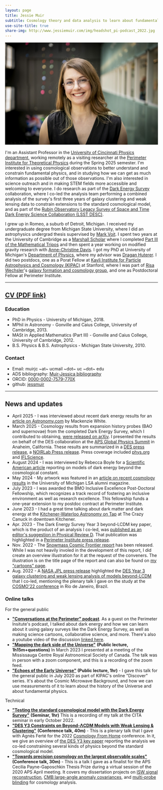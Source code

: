 ```yaml
---
layout: page
title: Jessie Muir
subtitle: Cosmology theory and data analysis to learn about fundamental physics.
use-site-title: true
share-img: http://www.jessiemuir.com/img/headshot_pi-podcast_2022.jpg
---
```

![](/img/headshot_pi-podcast_2022.jpg "Portrait of Jessie taken at Perimeter Institute in spring 2022.")

I'm an Assistant Professor in the [University of Cincinnati Physics department](https://www.artsci.uc.edu/departments/physics.html), working remotely as a visiting researcher at the [Perimeter Institute for Theoretical Physics](https://perimeterinstitute.ca/) during the Spring 2025 semester. I'm interested in using cosmological observations to better understand and constrain fundamental physics, and in studying how we can get as much information as possible out of those observations. I'm also interested in science outreach and in making STEM fields more accessible and welcoming to everyone. I do research as part of the [Dark Energy Survey](https://www.darkenergysurvey.org/) collaboration, where I co-led the analysis team performing a combined analysis of the survey's first three years of galaxy clustering and weak lensing data to constrain extensions to the standard cosmological model, and as part of the [Rubin Observatory Legacy Survey of Space and Time Dark Energy Science Collaboration (LSST DESC)](https://lsstdesc.org/).  

I grew up in Romeo, a suburb of Detroit, Michigan.  I received my undergraduate degree from Michigan State University, where I did an astrophysics undergrad thesis supervised by [Mark Voit](https://web.pa.msu.edu/people/voit/Mark.html). I spent two years at the University of Cambridge as a [Marshall Scholar](http://www.marshallscholarship.org/) where I completed [Part III of the Mathematical Tripos](https://www.maths.cam.ac.uk/postgrad/part-iii/prospective.html) and then spent a year working on modified gravity research with [Anne-Christine Davis](cam.ac.uk/people/a.c.davis/).  I got my PhD at University of Michigan's [Department of Physics](https://lsa.umich.edu/physics), where my advisor was [Dragan Huterer](http://www-personal.umich.edu/~huterer/). I did two postdocs, one as a Porat Fellow at [Kavli Institute for Particle Astrophysics and Cosmology (KIPAC)](https://kipac.stanford.edu/) at Stanford, where I was part of [Risa Wechsler](https://www.risawechsler.com/)'s [galaxy formation and cosmology group](https://www.risawechsler.com/gfc-group.html), and one as  Postdoctoral Fellow at Perimeter Institute.


---
## [CV (PDF link)](Muir-CV-jan2025.pdf)

### Education

* PhD in Physics - University of Michigan, 2018.
* MPhil in Astronomy - Gonville and Caius College, University of Cambridge, 2013.
* MASt in Applied Mathematics (Part III) - Gonville and Caius College, University of Cambridge, 2012.
* B.S. Physics & B.S. Astrophysics - Michigan State University, 2010.

### Contact

* Email: muirjc ~at~ ucmail ~dot~ uc ~dot~ edu
* ADS bibliography: [Muir-Jessica bibliography](https://ui.adsabs.harvard.edu/public-libraries/6-hOYpXQQ_2TVE--3e5bhA)
* ORCID: [0000-0002-7579-770X](http://orcid.org/0000-0002-7579-770X)
* github: [jessmuir](https://github.com/jessmuir)

---
## News and updates

* April 2025 - I was interviewed about recent dark energy results for an [article on Astronomy.com](https://www.astronomy.com/science/dark-energy-may-be-changing-over-time/) by Mackenzie White.
* March 2025 - Cosmology results from expansion history probes (BAO and supernovae) from the completed Dark Energy Survey, which I contributed to obtaining, [were released on arXiv](https://arxiv.org/abs/2503.06712). I presented the results on behalf of the DES collaboration at the [APS Global Physics Summit](https://summit.aps.org/events/APR-P08) in Anaheim, California. These results are summarized in a [DES press release](https://www.darkenergysurvey.org/a-new-study-reveals-potential-inconsistencies-in-the-current-standard-cosmological-paradigm/), a [NOIRLab Press release](https://noirlab.edu/public/news/noirlab2513/). Press coverage included [phys.org](https://phys.org/news/2025-03-latest-dark-energy-survey-variations.html) and [IFLScience](https://www.iflscience.com/dark-energy-might-be-changing-this-is-what-it-means-for-our-understanding-of-the-cosmos-78554). 
* August 2024 - I was interviewed by Rebecca Boyle for a [Scientific American article](https://www.scientificamerican.com/article/dark-energy-measurements-suggest-the-universe-might-be-way-weirder-than-we/) reporting on models of dark energy beyond the cosmological constant.
* May 2024 - My artwork was featured in an [article on recent cosmology results](https://lsa.umich.edu/lsa/news-events/lsa-magazine/spring-2024/more-stories/shedding-light-on-dark-matter-and-dark-energy.html) in the University of Michigan LSA alumni magazine. 
* July 2023 - I was awarded the BMO Inclusive Excellence Post-Doctoral Fellowship, which recognizes a track record of fostering an inclusive environment as well as research excellence. This fellowship funds a one-year extension to my postdoc contract at Perimeter Institute.
* June 2023 - I had a great time talking about dark matter and dark energy at the [Kitchener-Waterloo Astronomy on Tap](https://astronomyontap.org/locations/kitchener-waterloo-on-canada/) at The Crazy Canuck in downtown Kitchener.
* Apr. 2023 - The Dark Energy Survey Year 3 beyond-LCDM key paper, which is the product of an analysis I co-led, was [published as an editor's suggestion in Physical Review D](https://journals.aps.org/prd/abstract/10.1103/PhysRevD.107.083504). That publication was highlighted in a [Perimeter Institute press release](https://insidetheperimeter.ca/putting-dark-energy-to-the-test/). 
* Nov. 2022 - The [Snowmass Cosmic Frontier report](https://arxiv.org/abs/2211.09978) has been released. While I was not heavily involed in the development of this report, I did create an overview illustration for it at the request of the conveners.  The illustration is on the title page of the report and can also be found on [my "cartoons" page](https://www.jessiemuir.com/2022-07-27-snowmass-cosmic-frontiers/). 
* Aug. 2022 - A [NASA JPL press release](https://www.jpl.nasa.gov/news/nasa-scientists-help-probe-dark-energy-by-testing-gravity) highlighted the [DES Year 3 galaxy clustering and weak lensing analysis of models beyond-LCDM](https://arxiv.org/abs/2207.05766) that I co-led, mentioning the plenary talk I gave on the study at the [COSMO'22 conference](https://indico.cern.ch/event/886404/) in Rio de Janeiro, Brazil.


### Online talks 

For the general public
* [**"Conversations at the Perimeter" podcast**](https://www.podbean.com/ew/pb-cuwuz-1301c33).  As a guest on the Perimeter Insitute's podcast, I talked about dark energy and how we can learn about it using galaxy surveys like the Dark Energy Survey, as well as making science cartoons, collaborative science, and more. There's also a youtube video of the discussion [linked here](https://www.youtube.com/watch?v=QkozRHsbwbA&ab_channel=PerimeterInstituteforTheoreticalPhysics). 
* [**"Mapping the dark side of the Universe"**](https://www.youtube.com/watch?v=qsD5oJzURN4&ab_channel=MississaugaCentreRASC) **(Public lecture, 1h15m+questions)** In March 2023 I presented at a meeting of the Mississauga Centre Royal Astronomical Society of Canada. The talk was in person with a zoom component, and this is a recording of the zoom feed.
* [**"Echoes of the Early Universe"**](https://www.youtube.com/watch?v=FDKzkWo0ucQ) **(Public lecture, 1hr)** -  I gave this talk for the general public in July 2020 as part of KIPAC's online "Discover" series. It's about the  Cosmic Microwave Background, and how we can use measurements of it to learn about the history of the Universe and about fundamental physics.


Technical
* [**"Testing the standard cosmological model with the Dark Energy Survey"**](https://www.youtube.com/watch?v=SeVaV2DD7xo&ab_channel=CITAPresentations) **(Seminar, 1hr)** This is a recording of my talk at the CITA seminar in early October 2022. 
* [**"DES Y3 Constraints on Beyond-ΛCDM Models with Weak Lensing & Clustering"**](https://www.youtube.com/watch?v=Bsf5RTo1bxc&ab_channel=CosmologyfromHome) **(Conference talk, 40m)** - This is a plenary talk that I gave with Agnès Ferté for the 2022 [Cosmology From Home](https://www.cosmologyfromhome.com/) conference. In it, we give an overview of [the DES Y3 key paper](https://arxiv.org/abs/2207.05766) reporting the analysis we co-led constraining several kinds of physics beyond the standard cosmological model. 
* [**"Towards precision cosmology on the largest observable scales"**](http://meetings.aps.org/Meeting/APR20/Session/C03.3) **(Conference talk, 30m)** - This is a talk I gave as a finalist for the APS Cecilia Payne-Gaposchkin Thesis Prize  during a virtual session of the 2020 APS April meeting. It covers my dissertation projects  on [ISW signal reconstruction](https://arxiv.org/abs/1603.06586), [CMB large-angle anomaly covariances](https://arxiv.org/abs/1806.02354), and  [multi-probe blinding](https://arxiv.org/abs/1911.05929) for cosmology analysis.
